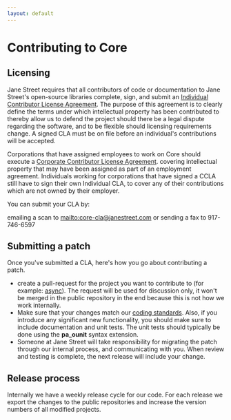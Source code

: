 ```yaml
---
layout: default
---
```


# Contributing to Core

## Licensing

Jane Street requires that all contributors of code or documentation to
Jane Street's open-source libraries complete, sign, and submit an
[Individual Contributor License Agreement](http://blogs.janestreet.com/core-icla-1_2_1.pdf).
The purpose of this agreement is to clearly define the terms under
which intellectual property has been contributed to thereby allow us
to defend the project should there be a legal dispute regarding the
software, and to be flexible should licensing requirements change. A
signed CLA must be on file before an individual's contributions will
be accepted.

Corporations that have assigned employees to work on Core should
execute a
[Corporate Contributor License Agreement](http://blogs.janestreet.com/core-ccla-1_2_1.pdf).
covering intellectual property that may have been assigned as part of
an employment agreement. Individuals working for corporations that
have signed a CCLA still have to sign their own Individual CLA, to
cover any of their contributions which are not owned by their
employer.

You can submit your CLA by:

emailing a scan to <mailto:core-cla@janestreet.com> or sending a fax
to 917-746-6597

## Submitting a patch

Once you've submitted a CLA, here's how you go about contributing a
patch.

- create a pull-request for the project you want to contribute to (for
  example: [async](https://github.com/janestreet/async)).  The request
  will be used for discussion only, it won't be merged in the public
  repository in the end because this is not how we work internally.
- Make sure that your changes match our
  [coding standards](coding-standards.html).  Also, if you introduce
  any significant new functionality, you should make sure to include
  documentation and unit tests.  The unit tests should typically be
  done using the **pa_ounit** syntax extension.
- Someone at Jane Street will take responsibility for migrating the
  patch through our internal process, and communicating with you.
  When review and testing is complete, the next release will include
  your change.

## Release process

Internally we have a weekly release cycle for our code.  For each
release we export the changes to the public repositories and increase
the version numbers of all modified projects.
